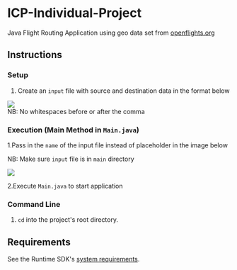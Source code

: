
# ICP-Individual-Project

Java Flight Routing Application using geo data set from <a href = "https://openflights.org/data.html.">openflights.org</a>

## Instructions

### Setup
1. Create an `input` file with source and destination data in the format below
<div>
  <img src="https://res.cloudinary.com/chakra-me/image/upload/v1664662844/Screenshot_2022-10-01_222019_prolcv.png"/>
</div>
  NB: No whitespaces before or after the comma




### Execution (Main Method in `Main.java`)
1.Pass in the `name` of the input file instead of placeholder in the image below 

  
NB: Make sure `input` file is in `main` directory
<div>
<img src="https://res.cloudinary.com/chakra-me/image/upload/v1664663488/Screenshot_2022-10-01_223112_azkyrp.png"/>
</div> 

2.Execute `Main.java` to start application

### Command Line

1. `cd` into the project's root directory.

## Requirements

See the Runtime SDK's [system requirements](https://developers.arcgis.com/java/reference/system-requirements/).